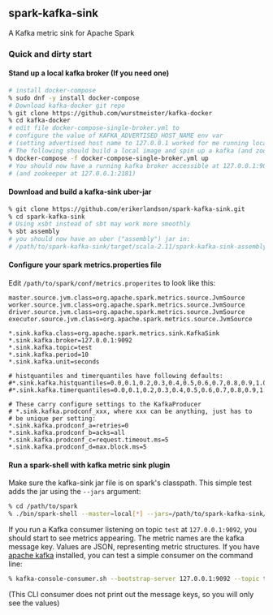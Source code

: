 ## spark-kafka-sink
A Kafka metric sink for Apache Spark

### Quick and dirty start

#### Stand up a local kafka broker (If you need one)
```bash
# install docker-compose
% sudo dnf -y install docker-compose
# Download kafka-docker git repo
% git clone https://github.com/wurstmeister/kafka-docker
% cd kafka-docker
# edit file docker-compose-single-broker.yml to
# configure the value of KAFKA_ADVERTISED_HOST_NAME env var
# (setting advertised host name to 127.0.0.1 worked for me running locally)
# The following should build a local image and spin up a kafka (and zookeeper),
% docker-compose -f docker-compose-single-broker.yml up
# You should now have a running kafka broker accessible at 127.0.0.1:9092
# (and zookeeper at 127.0.0.1:2181)
```

#### Download and build a kafka-sink uber-jar
```bash
% git clone https://github.com/erikerlandson/spark-kafka-sink.git
% cd spark-kafka-sink
# Using xsbt instead of sbt may work more smoothly
% sbt assembly
# you should now have an uber ("assembly") jar in:
# /path/to/spark-kafka-sink/target/scala-2.11/spark-kafka-sink-assembly-0.1.0.jar
```

#### Configure your spark metrics.properties file
Edit `/path/to/spark/conf/metrics.properites` to look like this:
```
master.source.jvm.class=org.apache.spark.metrics.source.JvmSource
worker.source.jvm.class=org.apache.spark.metrics.source.JvmSource
driver.source.jvm.class=org.apache.spark.metrics.source.JvmSource
executor.source.jvm.class=org.apache.spark.metrics.source.JvmSource

*.sink.kafka.class=org.apache.spark.metrics.sink.KafkaSink
*.sink.kafka.broker=127.0.0.1:9092
*.sink.kafka.topic=test
*.sink.kafka.period=10
*.sink.kafka.unit=seconds

# histquantiles and timerquantiles have following defaults:
#*.sink.kafka.histquantiles=0.0,0.1,0.2,0.3,0.4,0.5,0.6,0.7,0.8,0.9,1.0
#*.sink.kafka.timerquantiles=0.0,0.1,0.2,0.3,0.4,0.5,0.6,0.7,0.8,0.9,1.0

# These carry configure settings to the KafkaProducer
# *.sink.kafka.prodconf_xxx, where xxx can be anything, just has to
# be unique per setting:
*.sink.kafka.prodconf_a=retries=0
*.sink.kafka.prodconf_b=acks=all
*.sink.kafka.prodconf_c=request.timeout.ms=5
*.sink.kafka.prodconf_d=max.block.ms=5
```

#### Run a spark-shell with kafka metric sink plugin

Make sure the kafka-sink jar file is on spark's classpath.  This simple test adds the jar
using the `--jars` argument:
```bash
% cd /path/to/spark
% ./bin/spark-shell --master=local[*] --jars=/path/to/spark-kafka-sink/target/scala-2.11/spark-kafka-sink-assembly-0.1.0.jar
```
If you run a Kafka consumer listening on topic `test` at `127.0.0.1:9092`, you should
start to see metrics appearing.  The metric names are the kafka message key. Values are
JSON, representing metric structures.  If you have [apache kafka](https://github.com/apache/kafka)
installed, you can test a simple consumer on the command line:
```bash
% kafka-console-consumer.sh --bootstrap-server 127.0.0.1:9092 --topic test --from-beginning
```
(This CLI consumer does not print out the message keys, so you will only see the values)


